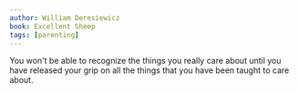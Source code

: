 ```yaml
---
author: William Deresiewicz
book: Excellent Sheep
tags: [parenting]
---
```

You won't be able to recognize the things you really care about until you have released your grip on all the things that you have been taught to care about. 